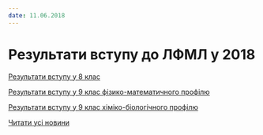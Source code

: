 ```yaml
---
date: 11.06.2018
---
```

# Результати вступу до ЛФМЛ у 2018

[Результати вступу у 8 клас](/files/blog/результати-вступу-до-лфмл-у-2018/вступ-2018-у-8-клас.pdf)

[Результати вступу у 9 клас фізико-математичного профілю](/files/blog/результати-вступу-до-лфмл-у-2018/вступ-2018-у-9-фм.pdf)

[Результати вступу у 9 клас хіміко-біологічного профілю](/files/blog/результати-вступу-до-лфмл-у-2018/вступ-2018-у-9-хб.pdf)

[Читати усі новини](/news)
